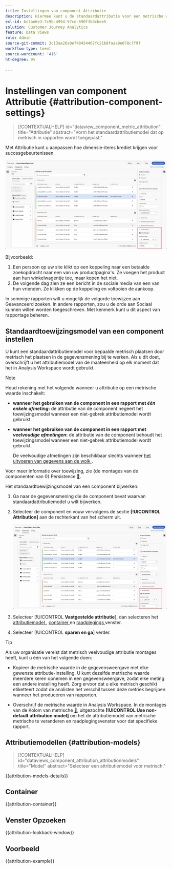 ```yaml
---
title: Instellingen van component Attributie
description: Hiermee kunt u de standaardattributie voor een metrische waarde instellen.
exl-id: bc7ae6e3-7c9b-4994-97ce-690f3bdcbee5
solution: Customer Journey Analytics
feature: Data Views
role: Admin
source-git-commit: 3c13ae26a9ef48454467fc21b8faaa9e078c7f9f
workflow-type: tm+mt
source-wordcount: '416'
ht-degree: 0%

---
```


# Instellingen van component Attributie {#attribution-component-settings}

<!-- markdownlint-disable MD034 -->

>[!CONTEXTUALHELP]
>id="dataview_component_metric_attribution"
>title="Attributie"
>abstract="Vorm het standaardattributiemodel dat op metrisch in rapporten wordt toegepast."

<!-- markdownlint-enable MD034 -->


Met Attributie kunt u aanpassen hoe dimensie-items krediet krijgen voor succesgebeurtenissen.

![ de meningsvenster van Gegevens die de Vastgestelde attributieoptie benadrukken ](../assets/attribution-settings.png)

Bijvoorbeeld:

1. Een persoon op uw site klikt op een koppeling naar een betaalde zoekopdracht naar een van uw productpagina&#39;s. Ze voegen het product aan hun winkelwagentje toe, maar kopen het niet.
2. De volgende dag zien ze een bericht in de sociale media van een van hun vrienden. Ze klikken op de koppeling en voltooien de aankoop.

In sommige rapporten wilt u mogelijk de volgorde toewijzen aan Geavanceerd zoeken. In andere rapporten, zou u de orde aan Sociaal kunnen willen worden toegeschreven. Met kenmerk kunt u dit aspect van rapportage beheren.

## Standaardtoewijzingsmodel van een component instellen

U kunt een standaardattributiemodel voor bepaalde metrisch plaatsen door metrisch het plaatsen in de gegevensmening bij te werken. Als u dit doet, overschrijft u het attributiemodel van de maateenheid op elk moment dat het in Analysis Workspace wordt gebruikt.

>[!NOTE]
>
>Houd rekening met het volgende wanneer u attributie op een metrische waarde inschakelt:
>
>* **wanneer het gebruiken van de component in een rapport met *één enkele afmeting*:** de attributie van de component negeert het toewijzingsmodel wanneer een niet-gebrek attributiemodel wordt gebruikt.
>
>* **wanneer het gebruiken van de component in een rapport met *veelvoudige afmetingen*:** de attributie van de component behoudt het toewijzingsmodel wanneer een niet-gebrek attributiemodel wordt gebruikt.
>
>   De veelvoudige afmetingen zijn beschikbaar slechts wanneer [ het uitvoeren van gegevens aan de wolk ](/help/analysis-workspace/export/export-cloud.md).
>
> Voor meer informatie over toewijzing, zie {de montages van de componenten van 0} Persistence [&#128279;](/help/data-views/component-settings/persistence.md).

Het standaardtoewijzingsmodel van een component bijwerken:

1. Ga naar de gegevensmening die de component bevat waarvan standaardattributiemodel u wilt bijwerken.

1. Selecteer de component en vouw vervolgens de sectie **[!UICONTROL Attribution]** aan de rechterkant van het scherm uit.

   ![ de meningsvenster van Gegevens die de Vastgestelde attributieoptie benadrukken ](../assets/attribution-settings.png)

1. Selecteer [!UICONTROL **Vastgestelde attributie**], dan selecteren het [ attributiemodel ](#attribution-models), [ container ](#container) en [ raadplegings ](#lookback-window) venster.



1. Selecteer [!UICONTROL **sparen en ga**] verder.

>[!TIP]
>
>Als uw organisatie vereist dat metrisch veelvoudige attributie montages heeft, kunt u één van het volgende doen:
>
> * Kopieer de metrische waarde in de gegevensweergave met elke gewenste attributie-instelling. U kunt dezelfde metrische waarde meerdere keren opnemen in een gegevensweergave, zodat elke meting een andere instelling heeft. Zorg ervoor dat u elke metrisch geschikt etiketteert zodat de analisten het verschil tussen deze metriek begrijpen wanneer het produceren van rapporten.
>
> * Overschrijf de metrische waarde in Analysis Workspace. In de montages van de Kolom van metrische [&#128279;](/help/analysis-workspace/visualizations/freeform-table/column-row-settings/column-settings.md), uitgezochte **[!UICONTROL Use non-default attribution model]** om het de attributiemodel van metrische metrische te veranderen en raadplegingsvenster voor dat specifieke rapport.

## Attributiemodellen {#attribution-models}

<!-- markdownlint-disable MD034 -->

>[!CONTEXTUALHELP]
>id="dataviews_component_attribution_attributionmodels"
>title="Model"
>abstract="Selecteer een attributiemodel voor metrisch."

<!-- markdownlint-enable MD034 -->

{{attribution-models-details}}

## Container

{{attribution-container}}

## Venster Opzoeken

{{attribution-lookback-window}}

## Voorbeeld

{{attribution-example}}
